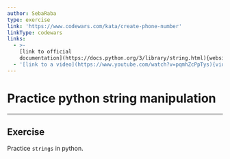 ```yaml
---
author: SebaRaba
type: exercise
link: 'https://www.codewars.com/kata/create-phone-number'
linkType: codewars
links:
  - >-
    [link to official
    documentation](https://docs.python.org/3/library/string.html){website}
  - '[link to a video](https://www.youtube.com/watch?v=pqmhZcPpTys){video}'
---
```


# Practice python string manipulation


---

## Exercise

Practice `strings` in python.
